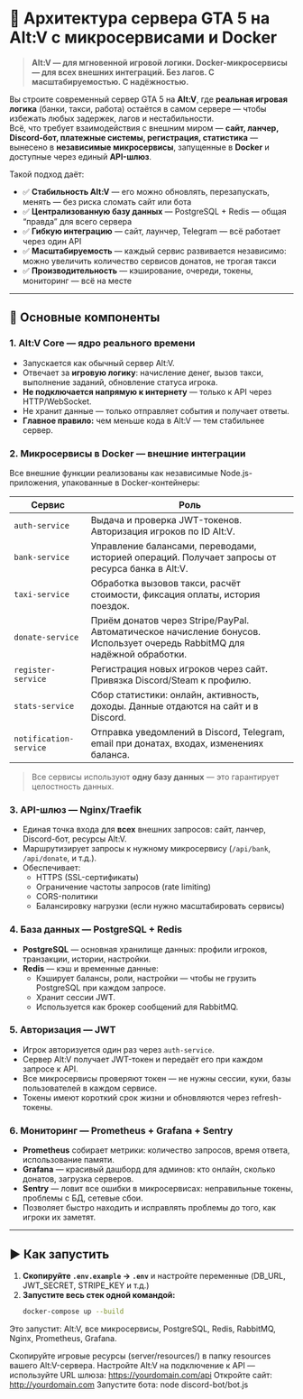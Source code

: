 # 🚀 Архитектура сервера GTA 5 на Alt:V с микросервисами и Docker

> **Alt:V — для мгновенной игровой логики. Docker-микросервисы — для всех внешних интеграций. Без лагов. С масштабируемостью. С надёжностью.**

Вы строите современный сервер GTA 5 на **Alt:V**, где **реальная игровая логика** (банки, такси, работа) остаётся в самом сервере — чтобы избежать любых задержек, лагов и нестабильности.  
Всё, что требует взаимодействия с внешним миром — **сайт, ланчер, Discord-бот, платежные системы, регистрация, статистика** — вынесено в **независимые микросервисы**, запущенные в **Docker** и доступные через единый **API-шлюз**.

Такой подход даёт:
- ✅ **Стабильность Alt:V** — его можно обновлять, перезапускать, менять — без риска сломать сайт или бота  
- ✅ **Централизованную базу данных** — PostgreSQL + Redis — общая “правда” для всего сервера  
- ✅ **Гибкую интеграцию** — сайт, лаунчер, Telegram — всё работает через один API  
- ✅ **Масштабируемость** — каждый сервис развивается независимо: можно увеличить количество сервисов донатов, не трогая такси  
- ✅ **Производительность** — кэширование, очереди, токены, мониторинг — всё на месте  

---

## 🔧 Основные компоненты

### 1. **Alt:V Core — ядро реального времени**
- Запускается как обычный сервер Alt:V.
- Отвечает за **игровую логику**: начисление денег, вызов такси, выполнение заданий, обновление статуса игрока.
- **Не подключается напрямую к интернету** — только к API через HTTP/WebSocket.
- Не хранит данные — только отправляет события и получает ответы.
- **Главное правило:** чем меньше кода в Alt:V — тем стабильнее сервер.

### 2. **Микросервисы в Docker — внешние интеграции**
Все внешние функции реализованы как независимые Node.js-приложения, упакованные в Docker-контейнеры:

| Сервис | Роль |
|--------|------|
| `auth-service` | Выдача и проверка JWT-токенов. Авторизация игроков по ID Alt:V. |
| `bank-service` | Управление балансами, переводами, историей операций. Получает запросы от ресурса банка в Alt:V. |
| `taxi-service` | Обработка вызовов такси, расчёт стоимости, фиксация оплаты, история поездок. |
| `donate-service` | Приём донатов через Stripe/PayPal. Автоматическое начисление бонусов. Использует очередь RabbitMQ для надёжной обработки. |
| `register-service` | Регистрация новых игроков через сайт. Привязка Discord/Steam к профилю. |
| `stats-service` | Сбор статистики: онлайн, активность, доходы. Данные отдаются на сайт и в Discord. |
| `notification-service` | Отправка уведомлений в Discord, Telegram, email при донатах, входах, изменениях баланса. |

> Все сервисы используют **одну базу данных** — это гарантирует целостность данных.

### 3. **API-шлюз — Nginx/Traefik**
- Единая точка входа для **всех** внешних запросов: сайт, ланчер, Discord-бот, ресурсы Alt:V.
- Маршрутизирует запросы к нужному микросервису (`/api/bank`, `/api/donate`, и т.д.).
- Обеспечивает:
  - HTTPS (SSL-сертификаты)
  - Ограничение частоты запросов (rate limiting)
  - CORS-политики
  - Балансировку нагрузки (если нужно масштабировать сервисы)

### 4. **База данных — PostgreSQL + Redis**
- **PostgreSQL** — основная хранилище данных: профили игроков, транзакции, истории, настройки.
- **Redis** — кэш и временные данные:
  - Кэширует балансы, роли, настройки — чтобы не грузить PostgreSQL при каждом запросе.
  - Хранит сессии JWT.
  - Используется как брокер сообщений для RabbitMQ.

### 5. **Авторизация — JWT**
- Игрок авторизуется один раз через `auth-service`.
- Сервер Alt:V получает JWT-токен и передаёт его при каждом запросе к API.
- Все микросервисы проверяют токен — не нужны сессии, куки, базы пользователей в каждом сервисе.
- Токены имеют короткий срок жизни и обновляются через refresh-токены.

### 6. **Мониторинг — Prometheus + Grafana + Sentry**
- **Prometheus** собирает метрики: количество запросов, время ответа, использование памяти.
- **Grafana** — красивый дашборд для админов: кто онлайн, сколько донатов, загрузка серверов.
- **Sentry** — ловит все ошибки в микросервисах: неправильные токены, проблемы с БД, сетевые сбои.
- Позволяет быстро находить и исправлять проблемы до того, как игроки их заметят.

---

## ▶️ Как запустить

1. **Скопируйте `.env.example` → `.env`** и настройте переменные (DB_URL, JWT_SECRET, STRIPE_KEY и т.д.)
2. **Запустите весь стек одной командой:**
   ```bash
   docker-compose up --build
Это запустит: Alt:V, все микросервисы, PostgreSQL, Redis, RabbitMQ, Nginx, Prometheus, Grafana. 

Скопируйте игровые ресурсы (server/resources/) в папку resources вашего Alt:V-сервера.
Настройте Alt:V на подключение к API — используйте URL шлюза: https://yourdomain.com/api
Откройте сайт: http://yourdomain.com
Запустите бота: node discord-bot/bot.js
